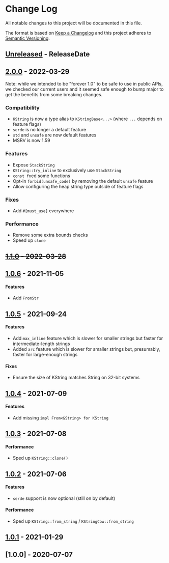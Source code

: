 # Change Log
All notable changes to this project will be documented in this file.

The format is based on [Keep a Changelog](http://keepachangelog.com/)
and this project adheres to [Semantic Versioning](http://semver.org/).

<!-- next-header -->
## [Unreleased] - ReleaseDate

## [2.0.0] - 2022-03-29

Note: while we intended to be "forever 1.0" to be safe to use in public APIs,
we checked our current users and it seemed safe enough to bump major to get the
benefits from some breaking changes.

### Compatibility

- `KString` is now a type alias to `KStringBase<...>` (where `...` depends on feature flags)
- `serde` is no longer a default feature
- `std` and `unsafe` are now default features
- MSRV is now 1.59

### Features

- Expose `StackString`
- `KString::try_inline` to exclusively use `StackString`
- `const fn`ed some functions
- Opt-in `forbid(unsafe_code)` by removing the default `unsafe` feature
- Allow configuring the heap string type outside of feature flags

### Fixes

- Add `#[must_use]` everywhere

### Performance

- Remove some extra bounds checks
- Speed up `clone`

## ~~[1.1.0] - 2022-03-28~~

## [1.0.6] - 2021-11-05

#### Features

- Add `FromStr`

## [1.0.5] - 2021-09-24

#### Features

- Add `max_inline` feature which is slower for smaller strings but faster for intermediate-length strings
- Added `arc` feature which is slower for smaller strings but, presumably, faster for large-enough strings

#### Fixes

- Ensure the size of KString matches String on 32-bit systems

## [1.0.4] - 2021-07-09

#### Features

- Add missing `impl From<&String> for KString`

## [1.0.3] - 2021-07-08

#### Performance

- Sped up `KString::clone()`

## [1.0.2] - 2021-07-06

#### Features

- `serde` support is now optional (still on by default)

#### Performance

- Sped up `KString::from_string` / `KStringCow::from_string`

## [1.0.1] - 2021-01-29


## [1.0.0] - 2020-07-07

<!-- next-url -->
[Unreleased]: https://github.com/cobalt-org/kstring/compare/v2.0.0...HEAD
[2.0.0]: https://github.com/cobalt-org/kstring/compare/v1.1.0...v2.0.0
[1.1.0]: https://github.com/cobalt-org/kstring/compare/v1.0.6...v1.1.0
[1.0.6]: https://github.com/cobalt-org/kstring/compare/v1.0.5...v1.0.6
[1.0.5]: https://github.com/cobalt-org/kstring/compare/v1.0.4...v1.0.5
[1.0.4]: https://github.com/cobalt-org/kstring/compare/v1.0.3...v1.0.4
[1.0.3]: https://github.com/cobalt-org/kstring/compare/v1.0.2...v1.0.3
[1.0.2]: https://github.com/cobalt-org/kstring/compare/v1.0.1...v1.0.2
[1.0.1]: https://github.com/cobalt-org/kstring/compare/v1.0.0...v1.0.1
